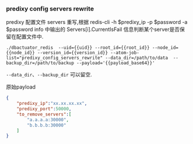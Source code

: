 ### predixy config servers rewrite
predixy 配置文件 servers 重写,根据 redis-cli -h $predixy_ip -p $password -a $password info 中输出的 Servers[i].CurrentIsFail 信息判断某个server是否保留在配置文件中.
```
./dbactuator_redis  --uid={{uid}} --root_id={{root_id}} --node_id={{node_id}} --version_id={{version_id}} --atom-job-list="predixy_config_servers_rewrite" --data_dir=/path/to/data  --backup_dir=/path/to/backup --payload='{{payload_base64}}'
```

`--data_dir`、`--backup_dir` 可以留空.  

原始payload
```json
{
    "predixy_ip":"xx.xx.xx.xx",
    "predixy_port":50000,
    "to_remove_servers":[
        "a.a.a.a:30000",
        "b.b.b.b:30000"
    ]
}
```